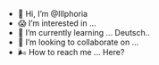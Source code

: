 - 🤯 Hi, I’m @Illphoria
- 😱 I’m interested in ... 
- 🥳 I’m currently learning ... Deutsch..
- 🥵 I’m looking to collaborate on ...
- 🌬️ How to reach me ... Here?

<!---
Illphoria/Illphoria is a ✨ special ✨ repository because its `README.md` (this file) appears on your GitHub profile.
You can click the Preview link to take a look at your changes.
--->
